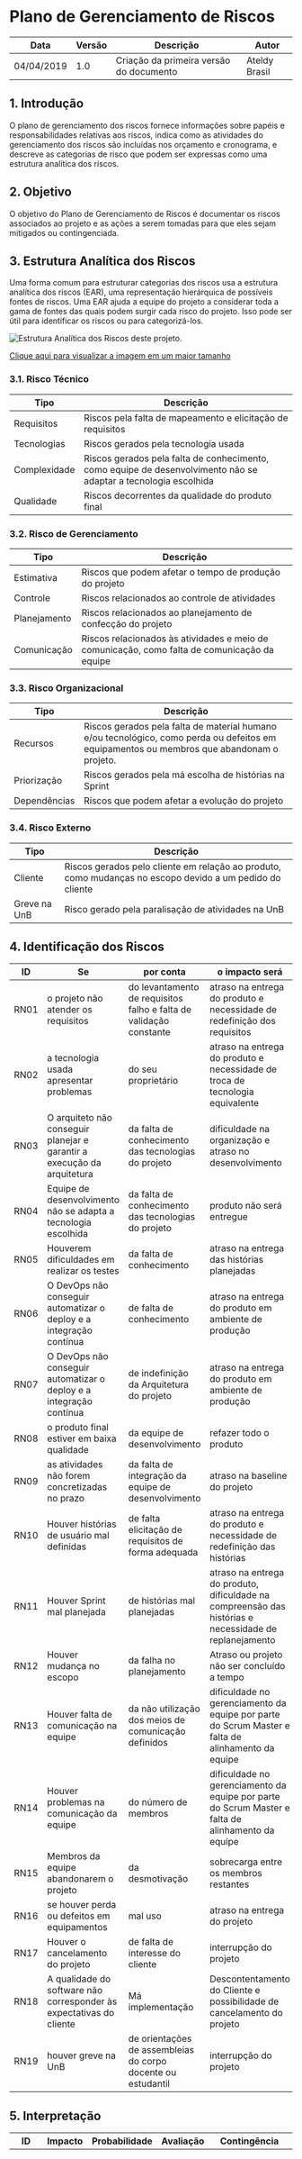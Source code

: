 # Plano de Gerenciamento de Riscos

| **Data** | **Versão** | **Descrição** | **Autor** |
| --- | --- | --- | --- |
| 04/04/2019 | 1.0 | Criação da primeira versão do documento | Ateldy Brasil |

## 1. Introdução

O plano de gerenciamento dos riscos fornece informações sobre papéis e responsabilidades relativas aos riscos, indica como as atividades do gerenciamento dos riscos são incluídas nos orçamento e cronograma, e descreve as categorias de risco que podem ser expressas como uma estrutura analítica dos riscos.

## 2. Objetivo

O objetivo do Plano de Gerenciamento de Riscos é documentar os riscos associados ao projeto e as ações a serem tomadas para que eles sejam mitigados ou contingenciada.

## 3. Estrutura Analítica dos Riscos

Uma forma comum para estruturar categorias dos riscos usa a estrutura analítica dos riscos (EAR), uma representação hierárquica de possíveis fontes de riscos. Uma EAR ajuda a equipe do projeto a considerar toda a gama de fontes das quais podem surgir cada risco do projeto. Isso pode ser útil para identificar os riscos ou para categorizá-los.

![Estrutura Analítica dos Riscos deste projeto.](../assets/img/project/risks/EAR.jpg)

[Clique aqui para visualizar a imagem em um maior tamanho](https://raw.githubusercontent.com/fga-eps-mds/2019.1-ADA/gh-pages/docs/img/risks/EAR.jpg)

### 3.1. Risco Técnico

| **Tipo** | **Descrição** |
| --- | --- |
| Requisitos | Riscos pela falta de mapeamento e elicitação de requisitos |
| Tecnologias | Riscos gerados pela tecnologia usada |
| Complexidade | Riscos gerados pela falta de conhecimento, como equipe de desenvolvimento não se adaptar a tecnologia escolhida |
| Qualidade | Riscos decorrentes da qualidade do produto final |

### 3.2. Risco de Gerenciamento

| **Tipo** | **Descrição** |
| --- | --- |
| Estimativa | Riscos que podem afetar o tempo de produção do projeto |
| Controle | Riscos relacionados ao controle de atividades |
| Planejamento | Riscos relacionados ao planejamento de confecção do projeto |
| Comunicação | Riscos relacionados às atividades e meio de comunicação, como falta de comunicação da equipe |

### 3.3. Risco Organizacional

| **Tipo** | **Descrição** |
| --- | --- |
| Recursos | Riscos gerados pela falta de material humano e/ou tecnológico, como perda ou defeitos em equipamentos ou membros que abandonam o projeto. |
| Priorização | Riscos gerados pela má escolha de histórias na Sprint |
| Dependências | Riscos que podem afetar a evolução do projeto |

### 3.4. Risco Externo

| **Tipo** | **Descrição** |
| --- | --- |
| Cliente | Riscos gerados pelo cliente em relação ao produto, como mudanças no escopo devido a um pedido do cliente |
| Greve na UnB | Risco gerado pela paralisação de atividades na UnB |

## 4. Identificação dos Riscos

| **ID** | **Se** | **por conta** | **o impacto será** | **Categoria EAR** |
| --- | --- | --- | --- | --- |
| RN01 | o projeto não atender os requisitos | do levantamento de requisitos falho e falta de validação constante | atraso na entrega do produto e necessidade de redefinição dos requisitos | Requisitos |
| RN02 | a tecnologia usada apresentar problemas | do seu proprietário | atraso na entrega do produto e necessidade de troca de tecnologia equivalente | Tecnologias |
| RN03 | O arquiteto não conseguir planejar e garantir a execução da arquitetura | da falta de conhecimento das tecnologias do projeto | dificuldade na organização e atraso no desenvolvimento | Complexidade |
| RN04 | Equipe de desenvolvimento não se adapta a tecnologia escolhida | da falta de conhecimento das tecnologias do projeto | produto não será entregue | Complexidade |
| RN05 | Houverem dificuldades em realizar os testes | da falta de conhecimento | atraso na entrega das histórias planejadas | Complexidade |
| RN06 | O DevOps não conseguir automatizar o deploy e a integração contínua | de falta de conhecimento | atraso na entrega do produto em ambiente de produção | Complexidade |
| RN07 | O DevOps não conseguir automatizar o deploy e a integração contínua | de indefinição da Arquitetura do projeto | atraso na entrega do produto em ambiente de produção | Complexidade |
| RN08 | o produto final estiver em baixa qualidade | da equipe de desenvolvimento | refazer todo o produto | Qualidade |
| RN09 | as atividades não forem concretizadas no prazo | da falta de integração da equipe de desenvolvimento | atraso na baseline do projeto | Estimativa/Dependência |
| RN10 | Houver histórias de usuário mal definidas | de falta elicitação de requisitos de forma adequada | atraso na entrega do produto e necessidade de redefinição das histórias | Estimativa |
| RN11 | Houver Sprint mal planejada | de histórias mal planejadas | atraso na entrega do produto, dificuldade na compreensão das histórias e necessidade de replanejamento | Estimativa/Priorização |
| RN12 | Houver mudança no escopo | da falha no planejamento | Atraso ou projeto não ser concluído a tempo | Planejamento |
| RN13 | Houver falta de comunicação na equipe | da não utilização dos meios de comunicação definidos | dificuldade no gerenciamento da equipe por parte do Scrum Master e falta de alinhamento da equipe | Comunicação |
| RN14 | Houver problemas na comunicação da equipe | do número de membros | dificuldade no gerenciamento da equipe por parte do Scrum Master e falta de alinhamento da equipe | Comunicação |
| RN15 | Membros da equipe abandonarem o projeto | da desmotivação | sobrecarga entre os membros restantes | Recursos |
| RN16 | se houver perda ou defeitos em equipamentos | mal uso | atraso na entrega do projeto | Recursos |
| RN17 | Houver o cancelamento do projeto | de falta de interesse do cliente | interrupção do projeto | Cliente |
| RN18 | A qualidade do software não corresponder às expectativas do cliente | Má implementação | Descontentamento do Cliente e possibilidade de cancelamento do projeto | Cliente/Qualidade |
| RN19 | houver greve na UnB | de orientações de assembleias do corpo docente ou estudantil | interrupção do projeto | Greve na UnB |

## 5. Interpretação

| **ID** | **Impacto** | **Probabilidade** | **Avaliação** | **Contingência** | **Mitigação** |
| --- | --- | --- | --- | --- | --- |
| RN01 | Crítico | Muito Alta | 25 | Revalidar todo os requisitos com o Product Owner e com o cliente | Realizar constantes reuniões entre os membros da equipe, com o cliente e pesquisas necessárias para obtenção de conhecimento e compreensão sobre o escopo do projeto |
| RN02 | Crítico | Baixa | 10 | Trocar para uma tecnologia equivalente | Escolher uma tecnologia com suporte |
| RN03 | Crítico | Alta | 16 | Realizar a mudança na Arquitetura do projeto buscando outras tecnologias capazes de solucionar os problemas ocorridos | Buscar conhecimento com outros alunos, professores, pessoas de fora da comunidade universitária, novas pesquisas e/ou cogitar a mudança de tecnologias |
| RN04 | Grande | Alta | 16 | Indicar treinamentos para a equipe de desenvolvimento sobre a tecnologia escolhida | Estabelecer treinamentos constantes sobre a tecnologia escolhida |
| RN05 | Crítico | Alta | 20 | Indicar treinamentos para a equipe de desenvolvimento sobre testes | Estabelecer treinamentos constantes sobre testes |
| RN06 | Grande | Alta | 16 | Procurar ajuda de alunos, professores, pessoas de fora do ambiente universitário e aumentar a carga de estudos | Realização de pesquisas constantes e consultoria com outros alunos, professores e pessoas de fora do ambiente universitário |
| RN07 | Grande | Alta | 16 | Procurar ajuda de alunos, professores, pessoas de fora do ambiente universitário e aumentar a carga de estudos, por parte do Arquiteto | Realização de pesquisas constantes e consultoria com outros alunos, professores e pessoas de fora do ambiente universitário, por parte do Arquiteto |
| RN08 | Crítico | Muito Alta | 25 | Realizar refatoração de código, testes e validação com o cliente | Realizar treinamentos de todas as tecnologias utilizadas, garantir a realização de testes, boas práticas de programação e validação com o cliente |
| RN09 | Crítico | Muito alta | 25 | Realizar a entrega na próxima Sprint como dívida técnica e, talvez, realocá-la para uma dupla com mais facilidade com a tecnologia | Planejar as atividades e dividi-las nas sprints com base nos pesos e dificuldade definida no planning poker |
| RN10 | Grande | Muito alta | 20 | Realizar um replanejamento das histórias para que entrem em conformidade com os requisitos | Realizar constantes reuniões entre os membros da equipe, com o cliente e pesquisas necessárias para obtenção de conhecimento e compreensão sobre o escopo do projeto |
| RN11 | Grande | Alta | 16 | Realizar replanejamento da sprint utilizando a priorização do backlog do produto | Montar o backlog da sprint utilizando a priorização do backlog do produto |
| RN12 | Crítico | Baixa | 10 | Redefinir o quanto antes as mudanças de escopo | Manter sempre a comunicação com o cliente |
| RN13 | Crítico | Alta | 20 | Reafirmar a necessidade de um alto grau de comunicação e promover as mudanças necessárias, desde realização de daily meetings mais objetivas a mudanças de ferramentas para comunicação | Criando o Plano de comunicação em que a equipe demonstre comum acordo |
| RN14 | Crítico | Alta | 20 | Reafirmar a necessidade de um alto grau de comunicação e promover as mudanças necessárias, desde realização de daily meetings mais objetivas a mudanças de ferramentas para comunicação | Criando o Plano de comunicação em que a equipe demonstre comum acordo |
| RN15 | Grande | Muito alta | 20 | Realocar as tarefas entre os membros presentes | Conversar com a equipe a fim de reafirmar a importância do projeto para que a equipe o priorize |
| RN16 | Grande | Média | 12 | Realocar as tarefas entre os membros com equipamentos que funcionam | Incentivar a manutenção recorrente de equipamentos |
| RN17 | Crítico | Muito Baixa | 5 | Oferecer a melhor possibilidade de produto para o cliente | Manter comunicação constante com o cliente |
| RN18 | Crítico | Muito Alta | 25 | Realizar refatoração de código, testes e validação com o cliente | Realizar treinamentos de todas as tecnologias utilizadas, garantir a realização de testes, boas práticas de programação e validação com o cliente |
| RN19 | Crítico | Média | 15 | Aceitar o risco | - |

### 5.1. Tabela de Probabilidade

| **Probabilidade** | **Intervalo** | **Peso** |
| --- | --- | --- |
| Muito Baixa |  menor que 10% | 1 |
| Baixa | de 10% a 25% | 2 |
| Média | de 25% a 50% | 3 |
| Alta | de 50% a 75% | 4 |
| Muito Alta | maior que 75% | 5 |

### 5.2. Tabela de Impacto

| **Impacto** | **Descrição** | **Peso** |
| --- | --- | --- |
| Insignificante | Impacto insignificante para o andamento do projeto | 1 |
| Pequeno | Impacto com pouca influência no andamento do projeto | 2 |
| Moderado | Impacto notável para o andamento do projeto | 3 |
| Grande | Impacto grave para o andamento do projeto | 4 |
| Crítico | Impacto crítico para o andamento do projeto | 5 |

### 5.3. Avaliação dos Riscos

A avaliação dos riscos é feita multiplicando o peso da probabilidade pelo peso do impacto.

| **Impacto/Probabilidade** | **Muito Baixa** | **Baixa** | **Média** | **Alta** | **Muito alta** |
| --- | --- | --- | --- | --- | --- |
| **Insignificante** | **1** | **2** | **3** | **4** | **5** |
| **Pequeno** | **2** | **4** | **6** | **8** | **10** |
| **Moderado** | **3** | **6** | **9** | **12** | **15** |
| **Grande** | **4** | **8** | **12** | **16** | **20** |
| **Crítico** | **5** | **10** | **15** | **20** | **25** |

## 6. Referências

PMI (2017), **UM GUIA DO CONHECIMENTO EM GERENCIAMENTO DE PROJETOS (GUIA PMBOK®)**, 6ª Ed.

BARCELOS, Filipe; ARAUJO Igor; NAVES, Lucas; LIMA, Shermam. **NaturalSearch - Plano de Gerenciamento de Riscos. Disponível em:** https://fga-eps-mds.github.io/2018.2-NaturalSearch/docs/Plano\_de\_Risco.html

VILARINS, Augusto; FRANÇA, Emanoel; SOARES, Ingrid. **GamesBI - Riscos.** Disponível em: https://fga-eps-mds.github.io/2018.2-GamesBI/viabilidade/riscos.html